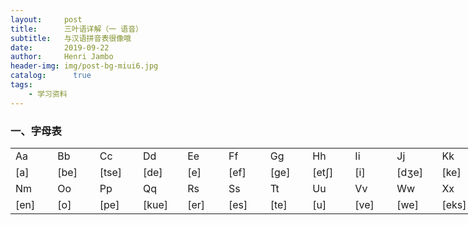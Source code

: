 ```yaml
---
layout:     post
title:      三叶语详解（一 语音）
subtitle:   与汉语拼音表很像哦
date:       2019-09-22
author:     Henri Jambo
header-img: img/post-bg-miui6.jpg
catalog: 	  true
tags:
    - 学习资料
---
```


### 一、字母表

 <table width="665.60" border="0" cellpadding="0" cellspacing="0" style='width:665.60pt;border-collapse:collapse;table-layout:fixed;'>
   <col width="51.20" span="13" style='width:51.20pt;'/>
   <tr height="17.60" style='height:17.60pt;'>
    <td class="xl65" height="17.60" width="51.20" style='height:17.60pt;width:51.20pt;' x:str>Aa</td>
    <td class="xl65" width="51.20" style='width:51.20pt;' x:str>Bb</td>
    <td class="xl65" width="51.20" style='width:51.20pt;' x:str>Cc</td>
    <td class="xl65" width="51.20" style='width:51.20pt;' x:str>Dd</td>
    <td class="xl65" width="51.20" style='width:51.20pt;' x:str>Ee</td>
    <td class="xl65" width="51.20" style='width:51.20pt;' x:str>Ff</td>
    <td class="xl65" width="51.20" style='width:51.20pt;' x:str>Gg</td>
    <td class="xl65" width="51.20" style='width:51.20pt;' x:str>Hh</td>
    <td class="xl65" width="51.20" style='width:51.20pt;' x:str>Ii</td>
    <td class="xl65" width="51.20" style='width:51.20pt;' x:str>Jj</td>
    <td class="xl65" width="51.20" style='width:51.20pt;' x:str>Kk</td>
    <td class="xl65" width="51.20" style='width:51.20pt;' x:str>Ll</td>
    <td class="xl65" width="51.20" style='width:51.20pt;' x:str>Mm</td>
   </tr>
   <tr height="17.60" style='height:17.60pt;'>
    <td class="xl65" height="17.60" style='height:17.60pt;' x:str>[a]</td>
    <td class="xl65" x:str>[be]</td>
    <td class="xl65" x:str>[tse]</td>
    <td class="xl65" x:str>[de]</td>
    <td class="xl65" x:str>[e]</td>
    <td class="xl65" x:str>[ef]</td>
    <td class="xl65" x:str>[ge]</td>
    <td class="xl65" x:str>[etʃ]</td>
    <td class="xl65" x:str>[i]</td>
    <td class="xl65" x:str>[dʒe]</td>
    <td class="xl65" x:str>[ke]</td>
    <td class="xl65" x:str>[el]</td>
    <td class="xl65" x:str>[em]</td>
   </tr>
   <tr height="17.60" style='height:17.60pt;'>
    <td class="xl65" height="17.60" style='height:17.60pt;' x:str>Nm</td>
    <td class="xl65" x:str>Oo</td>
    <td class="xl65" x:str>Pp</td>
    <td class="xl65" x:str>Qq</td>
    <td class="xl65" x:str>Rs</td>
    <td class="xl65" x:str>Ss</td>
    <td class="xl65" x:str>Tt</td>
    <td class="xl65" x:str>Uu</td>
    <td class="xl65" x:str>Vv</td>
    <td class="xl65" x:str>Ww</td>
    <td class="xl65" x:str>Xx</td>
    <td class="xl65" x:str>Yy</td>
    <td class="xl65" x:str>Zz</td>
   </tr>
   <tr height="17.60" style='height:17.60pt;'>
    <td class="xl65" height="17.60" style='height:17.60pt;' x:str>[en]</td>
    <td class="xl65" x:str>[o]</td>
    <td class="xl65" x:str>[pe]</td>
    <td class="xl65" x:str>[kue]</td>
    <td class="xl65" x:str>[er]</td>
    <td class="xl65" x:str>[es]</td>
    <td class="xl65" x:str>[te]</td>
    <td class="xl65" x:str>[u]</td>
    <td class="xl65" x:str>[ve]</td>
    <td class="xl65" x:str>[we]</td>
    <td class="xl65" x:str>[eks]</td>
    <td class="xl65" x:str>[y]</td>
    <td class="xl65" x:str>[ze]</td>
   </tr>
 </table>
